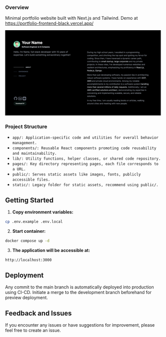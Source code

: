 ### Overview

Minimal portfolio website built with Next.js and Tailwind. Demo at https://portfolio-frontend-black.vercel.app/

![Image](public/portfolio.png)

### Project Structure

- `app/: Application-specific code and utilities for overall behavior management.`
- `components/: Reusable React components promoting code reusability and maintainability.`
- `lib/: Utility functions, helper classes, or shared code repository.`
- `pages/: Key directory representing pages, each file corresponds to a URL.`
- `public/: Serves static assets like images, fonts, publicly accessible files.`
- `static/: Legacy folder for static assets, recommend using public/.`

## Getting Started

1. **Copy environment variables:**

```bash
cp .env.example .env.local
```

2. **Start container:**

```bash
docker compose up -d
```

3. **The application will be accessible at:**

```bash
http://localhost:3000
```

## Deployment

Any commit to the main branch is automatically deployed into production using CI-CD. Initiate a merge to the development branch beforehand for preview deployment.

## Feedback and Issues

If you encounter any issues or have suggestions for improvement, please feel free to create an issue.
